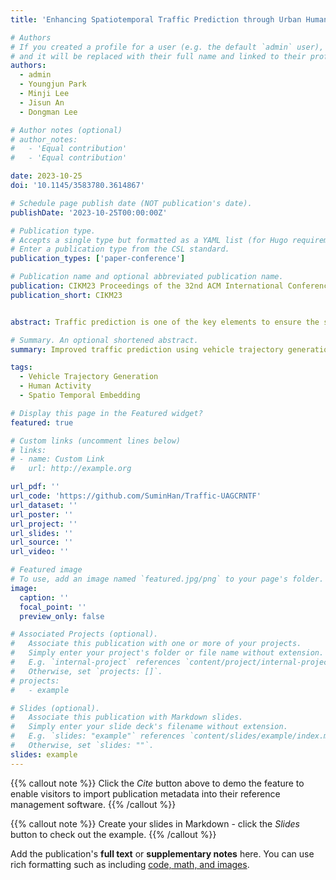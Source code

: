 ```yaml
---
title: 'Enhancing Spatiotemporal Traffic Prediction through Urban Human Activity Analysis'

# Authors
# If you created a profile for a user (e.g. the default `admin` user), write the username (folder name) here
# and it will be replaced with their full name and linked to their profile.
authors:
  - admin
  - Youngjun Park
  - Minji Lee
  - Jisun An
  - Dongman Lee

# Author notes (optional)
# author_notes:
#   - 'Equal contribution'
#   - 'Equal contribution'

date: 2023-10-25
doi: '10.1145/3583780.3614867'

# Schedule page publish date (NOT publication's date).
publishDate: '2023-10-25T00:00:00Z'

# Publication type.
# Accepts a single type but formatted as a YAML list (for Hugo requirements).
# Enter a publication type from the CSL standard.
publication_types: ['paper-conference']

# Publication name and optional abbreviated publication name.
publication: CIKM23 Proceedings of the 32nd ACM International Conference on Information and Knowledge Management
publication_short: CIKM23


abstract: Traffic prediction is one of the key elements to ensure the safety and convenience of citizens. Existing traffic prediction models primarily focus on deep learning architectures to capture spatial and temporal correlation. They often overlook the underlying nature of traffic. Specifically, the sensor networks in most traffic datasets do not accurately represent the actual road network exploited by vehicles, failing to provide insights into the traffic patterns in urban activities. To overcome these limitations, we propose an improved traffic prediction method based on graph convolution deep learning algorithms. We leverage human activity frequency data from National Household Travel Survey to enhance the inference capability of a causal relationship between activity and traffic patterns. Despite making minimal modifications to the conventional graph convolutional recurrent networks and graph convolutional transformer architectures, our approach achieves state-of-the-art performance without introducing excessive computational overhead.

# Summary. An optional shortened abstract.
summary: Improved traffic prediction using vehicle trajectory generation based on human activity for GCN models.

tags:
  - Vehicle Trajectory Generation
  - Human Activity
  - Spatio Temporal Embedding

# Display this page in the Featured widget?
featured: true

# Custom links (uncomment lines below)
# links:
# - name: Custom Link
#   url: http://example.org

url_pdf: ''
url_code: 'https://github.com/SuminHan/Traffic-UAGCRNTF'
url_dataset: ''
url_poster: ''
url_project: ''
url_slides: ''
url_source: ''
url_video: ''

# Featured image
# To use, add an image named `featured.jpg/png` to your page's folder.
image:
  caption: ''
  focal_point: ''
  preview_only: false

# Associated Projects (optional).
#   Associate this publication with one or more of your projects.
#   Simply enter your project's folder or file name without extension.
#   E.g. `internal-project` references `content/project/internal-project/index.md`.
#   Otherwise, set `projects: []`.
# projects:
#   - example

# Slides (optional).
#   Associate this publication with Markdown slides.
#   Simply enter your slide deck's filename without extension.
#   E.g. `slides: "example"` references `content/slides/example/index.md`.
#   Otherwise, set `slides: ""`.
slides: example
---
```


{{% callout note %}}
Click the _Cite_ button above to demo the feature to enable visitors to import publication metadata into their reference management software.
{{% /callout %}}

{{% callout note %}}
Create your slides in Markdown - click the _Slides_ button to check out the example.
{{% /callout %}}

Add the publication's **full text** or **supplementary notes** here. You can use rich formatting such as including [code, math, and images](https://docs.hugoblox.com/content/writing-markdown-latex/).
